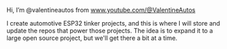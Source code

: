 Hi, I’m @valentineautos from www.youtube.com/@ValentineAutos

I create automotive ESP32 tinker projects, and this is where I will store and update the repos that power those projects.
The idea is to expand it to a large open source project, but we'll get there a bit at a time.
